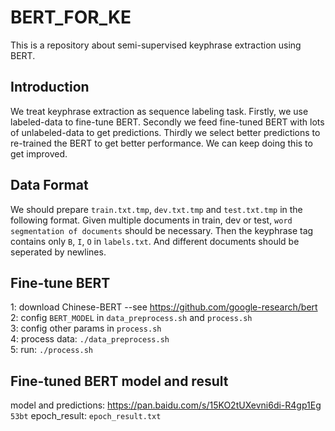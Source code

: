 # BERT_FOR_KE
This is a repository about semi-supervised keyphrase extraction using BERT.

## Introduction
We treat keyphrase extraction as sequence labeling task. Firstly, we use labeled-data to fine-tune BERT. Secondly we feed fine-tuned BERT with lots of unlabeled-data to get predictions. Thirdly we select better predictions to re-trained the BERT to get better performance. We can keep doing this to get improved.

## Data Format
We should prepare `train.txt.tmp`, `dev.txt.tmp` and `test.txt.tmp` in the following format. Given multiple documents in train, dev or test, `word segmentation of documents` should be necessary. Then the keyphrase tag contains only `B`, `I`, `O` in `labels.txt`. And different documents should be seperated by newlines. 

## Fine-tune BERT
1: download Chinese-BERT --see https://github.com/google-research/bert <br>
2: config `BERT_MODEL` in `data_preprocess.sh` and `process.sh` <br>
3: config other params in `process.sh` <br>
4: process data: `./data_preprocess.sh` <br>
5: run: `./process.sh` <br>

## Fine-tuned BERT model and result
model and predictions: https://pan.baidu.com/s/15KO2tUXevni6di-R4gp1Eg  `53bt`
epoch_result:  `epoch_result.txt`

